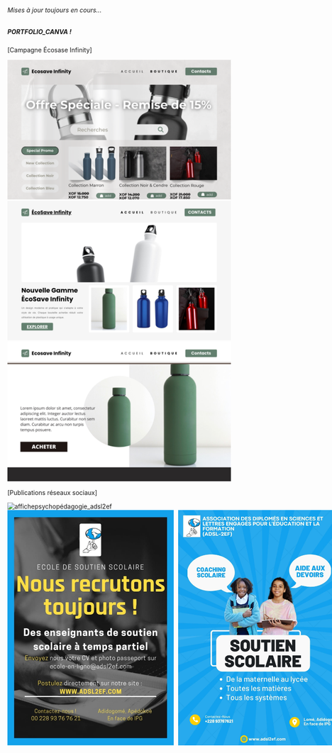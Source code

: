 ###### Mises à jour toujours en cours...

##### PORTFOLIO_CANVA !

[Campagne Écosase Infinity]

<img src="./static_files/OffreSpecialeRemisede15.png" alt="OffreSpecialeRemisede15" width="750"/>
<img src="./static_files/PresentationEcoSaveInfinity.png" alt="PresentationEcoSaveInfinity" width="750"/>
<img src="./static_files/BoutiqueEcoSaveInfinity.png" alt="BoutiqueEcoSaveInfinity" width="750"/>

[Publications réseaux sociaux]

<img src="./static_files/affichepsychopédagogie_adsl2ef.jpg" alt="affichepsychopédagogie_adsl2ef" width="750"/>
<div style="display: flex; gap: 10px;">
<img src="./static_files/afficherecrutement_adsl2ef.jpg" alt="afficherecrutement_adsl2ef" width="375"/>
  <img src="./static_files/affichesoutienscolaire_adsl2ef.jpg" alt="affichesoutienscolaire_adsl2ef" width="375"/>
</div>



